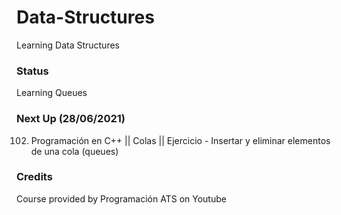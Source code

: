 # Data-Structures

Learning Data Structures

### Status 

Learning Queues

### Next Up (28/06/2021)

102. Programación en C++ || Colas || Ejercicio - Insertar y eliminar elementos de una cola (queues)

### Credits

Course provided by Programación ATS on Youtube